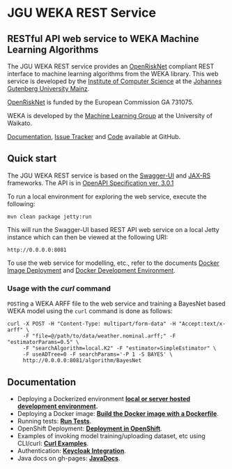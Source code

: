 # JGU WEKA REST Service

## RESTful API web service to WEKA Machine Learning Algorithms

The JGU WEKA REST service provides an [OpenRiskNet](https://openrisknet.org/) compliant REST interface to machine learning algorithms from the WEKA library.
This web service is developed by the [Institute of Computer Science](http://www.datamining.informatik.uni-mainz.de/) at the [Johannes Gutenberg University Mainz](https://www.uni-mainz.de).

[OpenRiskNet](https://openrisknet.org/) is funded by the European Commission GA 731075.

WEKA is developed by the [Machine Learning Group](https://www.cs.waikato.ac.nz/ml/index.html) at the University of Waikato.

[Documentation](https://jguwekarest.github.io/jguwekarest/), [Issue Tracker](https://github.com/jguwekarest/jguwekarest/issues) and [Code](https://github.com/jguwekarest/jguwekarest) available at GitHub.

## Quick start

The JGU WEKA REST service is based on the [Swagger-UI](https://swagger.io/tools/swagger-ui/) and [JAX-RS](https://jax-rs-spec.java.net/) frameworks. The API is in [OpenAPI Specification ver. 3.0.1](https://github.com/OAI/OpenAPI-Specification/blob/master/versions/3.0.1.md)

To run a local environment for exploring the web service, execute the following:

```
mvn clean package jetty:run
```

This will run the Swagger-UI based REST API web service on a local Jetty instance which can then be viewed at the following URI:

```
http://0.0.0.0:8081
```

To use the web service for modelling, etc., refer to the documents [Docker Image Deployment](./doc/DockerImageDeployment.md) and [Docker Development Environment](./doc/DockerizedDevEnvSetup.md).

### Usage with the *curl* command

`POST`ing a WEKA ARFF file to the web service and training a BayesNet based WEKA model using the `curl` command is done as follows:

```
curl -X POST -H "Content-Type: multipart/form-data" -H "Accept:text/x-arff" \
     -F "file=@/path/to/data/weather.nominal.arff;" -F "estimatorParams=0.5" \
     -F "searchAlgorithm=local.K2" -F "estimator=SimpleEstimator" \
     -F useADTree=0 -F searchParams='-P 1 -S BAYES' \
     http://0.0.0.0:8081/algorithm/BayesNet
```

## Documentation

 * Deploying a Dockerized environment **[local or server hosted development environment](./doc/DockerizedDevEnvSetup.md).** 
 * Deploying a Docker image: **[Build the Docker image with a Dockerfile](./doc/DockerImageDeployment.md)**.
 * Running tests: **[Run Tests](./doc/Testing.md)**.
 * OpenShift Deployment: **[Deployment in OpenShift](./openshift/README.md)**.
 * Examples of invoking model training/uploading dataset, etc using CLI/curl: **[Curl Examples](./doc/CommandlineCurlExamples.md)**.
 * Authentication: **[Keycloak Integration](./doc/TomcatKeycloakSetup.md)**.
 * Java docs on gh-pages: **[JavaDocs](https://jguwekarest.github.io/jguwekarest/javadoc/index.html)**.
 
